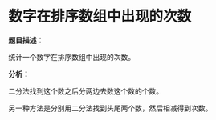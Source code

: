 # 数字在排序数组中出现的次数

**题目描述：**

统计一个数字在排序数组中出现的次数。

**分析：**

二分法找到这个数之后分两边去数这个数的个数。

另一种方法是分别用二分法找到头尾两个数，然后相减得到次数。
